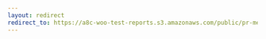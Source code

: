 ```yaml
---
layout: redirect
redirect_to: https://a8c-woo-test-reports.s3.amazonaws.com/public/pr-merge/36364/api/index.html
---
```


